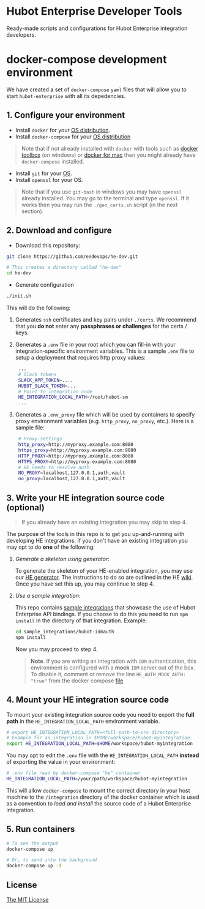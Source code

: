# Hubot Enterprise Developer Tools
Ready-made scripts and configurations for Hubot Enterprise integration developers.

# docker-compose development environment

We have created a set of `docker-compose` `yaml` files that will allow you
to start `hubot-enterprise` with all its depedencies.  

## 1. Configure your environment

* Install `docker` for your [OS distribution](https://docs.docker.com/engine/installation/).
* Install `docker-compose` for your [OS distribution](https://docs.docker.com/compose/install/)

> Note that if not already installed with `docker` with tools 
> such as [docker toolbox](https://docs.docker.com/toolbox/overview/) 
> (on windows) or [docker for mac](https://docs.docker.com/engine/installation/mac/)
> then you might already have `docker-compose` installed. 

* Install `git` for your [OS](https://git-scm.com/downloads).
* Install `openssl` for your OS.

> Note that if you use `git-bash` in windows you may have `openssl` already
> installed. You may go to the terminal and type `openssl`. If it works
> then you may run the `./gen_certs.sh` script (in the next section).

## 2. Download and configure

* Download this repository:

```bash
git clone https://github.com/eedevops/he-dev.git

# This creates a directory called "he-dev"
cd he-dev
```

* Generate configuration

```bash
./init.sh
```
This will do the following:

1. Generates `ssh` certificates and key pairs under `./certs`. We recommend 
   that you **do not** enter any **passphrases or challenges** for the certs / keys.
2. Generates a `.env` file in your root which you can fill-in with your 
   integration-specific environment variables. This is a sample `.env` file to
   setup a deployment that requires http proxy values:
   
   ```bash
    ...
    # Slack tokens
    SLACK_APP_TOKEN=....
    HUBOT_SLACK_TOKEN=...
    # Point to integration code
    HE_INTEGRATION_LOCAL_PATH=/root/hubot-sm
    ...
   ```
3. Generates a `.env_proxy` file which will be used by containers to 
   specify proxy environment variables (e.g. `http_proxy`, `no_proxy`, etc.).
   Here is a sample file:

   ```bash
    # Proxy settings
    http_proxy=http://myproxy.example.com:8080
    https_proxy=http://myproxy.example.com:8080
    HTTP_PROXY=http://myproxy.example.com:8080
    HTTPS_PROXY=http://myproxy.example.com:8080
    # HE needs to resolve auth
    NO_PROXY=localhost,127.0.0.1,auth,vault
    no_proxy=localhost,127.0.0.1,auth,vault
   ```

## 3. Write your HE integration source code (optional)

> If you already have an existing integration you may
> skip to step 4.

The purpose of the tools in this repo is to get you up-and-running
with developing HE integrations. If you don't have an existing integration
you may opt to do **one** of the following:

1. _Generate a skeleton using generator_:
    
    To generate the skeleton of your
    HE-enabled integration, you may use our [HE generator](https://github.com/eedevops/generator-hubot-enterprise).
    The instructions to do so are outlined in the HE [wiki](https://github.com/eedevops/hubot-enterprise/wiki/bootstrap-integration#new-integration-quickstart).
    Once you have set this up, you may continue to step 4.

2. _Use a sample integration_:

    This repo contains [sample integrations](sample_integrations) that showcase the use of Hubot Enterprise
    API bindings. If you choose to do this you need to run `npm install` in the directory of that integration.
    Example:
    
    ```bash
    cd sample_integrations/hubot-idmauth
    npm install
    ```
    
    Now you may proceed to step 4.

    > **Note**. If you are writing an integration with `IDM` authentication, this
    > environment is configured with a **mock** `IDM` server out of the box.
    > To disable it, comment or remove the line `HE_AUTH_MOCK_AUTH: "true"` from the 
    > docker compose [file](/docker-compose.yml).

## 4. Mount your HE integration source code

To mount your existing integration source code you need to export the
**full path** in the `HE_INTEGRATION_LOCAL_PATH` environment variable.

```bash
# export HE_INTEGRATION_LOCAL_PATH=<full-path-to-src-directory>
# Example for an integration in $HOME/workspace/hubot-myintegration
export HE_INTEGRATION_LOCAL_PATH=$HOME/workspace/hubot-myintegration
```

You may opt to edit the `.env` file with the `HE_INTEGRATION_LOCAL_PATH`
**instead** of exporting the value in your environment:

```bash
# .env file read by docker-compose "he" container
HE_INTEGRATION_LOCAL_PATH=/your/path/workspace/hubot-myintegration
```

This will allow `docker-compose` to mount the correct directory in your 
host machine to the `/integration` directory of the docker container
which is used as a convention to _load and install_ the source code
of a Hubot Enterprise integration. 

## 5. Run containers

```bash
# To see the output
docker-compose up

# Or, to send into the background
docker-compose up -d
```

## License

[The MIT License](/LICENSE)

